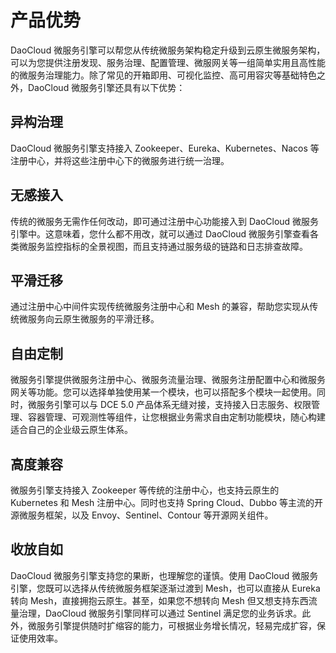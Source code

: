 # 产品优势

DaoCloud 微服务引擎可以帮您从传统微服务架构稳定升级到云原生微服务架构，可以为您提供注册发现、服务治理、配置管理、微服网关等一组简单实用且高性能的微服务治理能力。除了常见的开箱即用、可视化监控、高可用容灾等基础特色之外，DaoCloud 微服务引擎还具有以下优势：

## 异构治理

DaoCloud 微服务引擎支持接入 Zookeeper、Eureka、Kubernetes、Nacos 等注册中心，并将这些注册中心下的微服务进行统一治理。

## 无感接入

传统的微服务无需作任何改动，即可通过注册中心功能接入到 DaoCloud 微服务引擎中。这意味着，您什么都不用改，就可以通过 DaoCloud 微服务引擎查看各类微服务监控指标的全景视图，而且支持通过服务级的链路和日志排查故障。

## 平滑迁移

通过注册中心中间件实现传统微服务注册中心和 Mesh 的兼容，帮助您实现从传统微服务向云原生微服务的平滑迁移。

## 自由定制

微服务引擎提供微服务注册中心、微服务流量治理、微服务注册配置中心和微服务网关等功能。您可以选择单独使用某一个模块，也可以搭配多个模块一起使用。同时，微服务引擎可以与 DCE 5.0 产品体系无缝对接，支持接入日志服务、权限管理、容器管理、可观测性等组件，让您根据业务需求自由定制功能模块，随心构建适合自己的企业级云原生体系。

## 高度兼容

微服务引擎支持接入 Zookeeper 等传统的注册中心，也支持云原生的 Kubernetes 和 Mesh 注册中心。同时也支持 Spring Cloud、Dubbo 等主流的开源微服务框架，以及 Envoy、Sentinel、Contour 等开源网关组件。

## 收放自如

DaoCloud 微服务引擎支持您的果断，也理解您的谨慎。使用 DaoCloud 微服务引擎，您既可以选择从传统微服务框架逐渐过渡到 Mesh，也可以直接从 Eureka 转向 Mesh，直接拥抱云原生。甚至，如果您不想转向 Mesh 但又想支持东西流量治理，DaoCloud 微服务引擎同样可以通过 Sentinel 满足您的业务诉求。此外，微服务引擎提供随时扩缩容的能力，可根据业务增长情况，轻易完成扩容，保证使用效率。